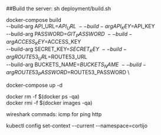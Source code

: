##Build the server:
sh deployment/build.sh

docker-compose build \
--build-arg API_URL=$API_URL \
--build-arg API_KEY=$API_KEY \
--build-arg PASSWORD=$GIT_PASSWORD \
--build-arg ACCESS_KEY=$ACCESS_KEY \
--build-arg SECRET_KEY=$SECRET_KEY \
--build-arg ROUTE53_URL=$ROUTE53_URL \
--build-arg BUCKETS_NAME=$BUCKETS_NAME \
--build-arg ROUTE53_PASSWORD=$ROUTE53_PASSWORD \

docker-compose up -d


docker rm -f $(docker ps -qa) \
docker rmi -f $(docker images -qa)



[website]: https://www.cortijodemazas.com
[github]: https://github.com/enrikiko


wireshark commads:
icmp for ping
http

kubectl config set-context --current --namespace=cortijo
